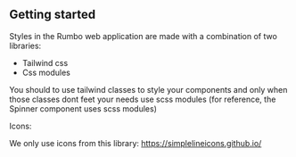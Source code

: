 ## Getting started

Styles in the Rumbo web application are made with a combination of two libraries:

- Tailwind css
- Css modules

You should to use tailwind classes to style your components and only when those classes dont feet your needs use scss modules (for reference, the Spinner component uses scss modules)

Icons:

We only use icons from this library: https://simplelineicons.github.io/
